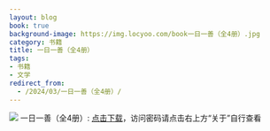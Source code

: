 ```yaml
---
layout: blog
book: true
background-image: https://img.locyoo.com/book一日一善（全4册）.jpg
category: 书籍
title: 一日一善（全4册）
tags:
- 书籍
- 文学
redirect_from:
  - /2024/03/一日一善（全4册）/
---
```

![](https://img.locyoo.com/book一日一善（全4册）.jpg)
一日一善（全4册）: <a name = "ref1" href="https://url18.ctfile.com/f/50983618-1060770532-b967c9?p=3619">点击下载</a>，访问密码请点击右上方“关于”自行查看